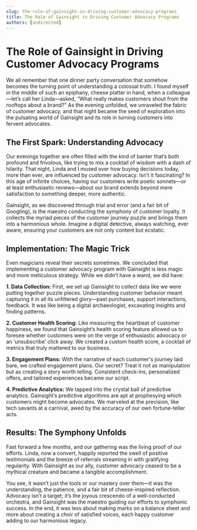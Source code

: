 ```yaml
---
slug: the-role-of-gainsight-in-driving-customer-advocacy-programs
title: The Role of Gainsight in Driving Customer Advocacy Programs
authors: [undirected]
---
```


# The Role of Gainsight in Driving Customer Advocacy Programs

We all remember that one dinner party conversation that somehow becomes the turning point of understanding a colossal truth. I found myself in the middle of such an epiphany, cheese platter in hand, when a colleague—let’s call her Linda—asked, “What really makes customers shout from the rooftops about a brand?” As the evening unfolded, we unraveled the fabric of customer advocacy, and that night became the seed of exploration into the pulsating world of Gainsight and its role in turning customers into fervent advocates.

## The First Spark: Understanding Advocacy

Our evenings together are often filled with the kind of banter that’s both profound and frivolous, like trying to mix a cocktail of wisdom with a dash of hilarity. That night, Linda and I mused over how buying decisions today, more than ever, are influenced by customer advocacy. Isn’t it fascinating? In this age of infinite choices, having our customers write poetic sonnets—or at least enthusiastic reviews—about our brand extends beyond mere satisfaction to something deeper, more authentic.

Gainsight, as we discovered through trial and error (and a fair bit of Googling), is the maestro conducting the symphony of customer loyalty. It collects the myriad pieces of the customer journey puzzle and brings them into a harmonious whole. Imagine a digital detective, always watching, ever aware, ensuring your customers are not only content but ecstatic.

## Implementation: The Magic Trick 

Even magicians reveal their secrets sometimes. We concluded that implementing a customer advocacy program with Gainsight is less magic and more meticulous strategy. While we didn’t have a wand, we did have:

**1. Data Collection:**
   First, we set up Gainsight to collect data like we were putting together puzzle pieces. Understanding customer behavior meant capturing it in all its unfiltered glory—past purchases, support interactions, feedback. It was like being a digital archaeologist, excavating insights and finding patterns.

**2. Customer Health Scoring:**
   Like measuring the heartbeat of customer happiness, we found that Gainsight’s health scoring feature allowed us to foresee whether customers were on the verge of enthusiastic advocacy or an ‘unsubscribe’ click away. We created a custom health score, a cocktail of metrics that truly mattered to our business.

**3. Engagement Plans:**
   With the narrative of each customer's journey laid bare, we crafted engagement plans. Our secret? Treat it not as manipulation but as creating a story worth telling. Consistent check-ins, personalized offers, and tailored experiences became our script.

**4. Predictive Analytics:**
   We tapped into the crystal ball of predictive analytics. Gainsight’s predictive algorithms are apt at prophesying which customers might become advocates. We marveled at the precision, like tech savants at a carnival, awed by the accuracy of our own fortune-teller acts.

## Results: The Symphony Unfolds

Fast forward a few months, and our gathering was the living proof of our efforts. Linda, now a convert, happily reported the swell of positive testimonials and the breeze of referrals streaming in with gratifying regularity. With Gainsight as our ally, customer advocacy ceased to be a mythical creature and became a tangible accomplishment.

You see, it wasn’t just the tools or our mastery over them—it was the understanding, the patience, and a fair bit of cheese-inspired reflection. Advocacy isn’t a target; it’s the joyous crescendo of a well-conducted orchestra, and Gainsight was the maestro guiding our efforts to symphonic success. In the end, it was less about making marks on a balance sheet and more about creating a choir of satisfied voices, each happy customer adding to our harmonious legacy.